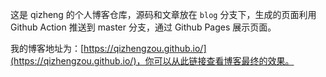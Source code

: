 这是 qizheng 的个人博客仓库，源码和文章放在 `blog` 分支下，生成的页面利用 Github Action 推送到 master 分支，通过 Github Pages 展示页面。


我的博客地址为：[https://qizhengzou.github.io/](https://qizhengzou.github.io/)，你可以从此链接查看博客最终的效果。

